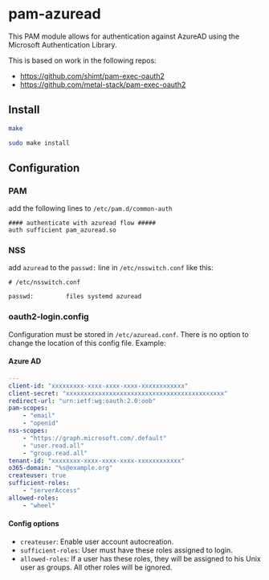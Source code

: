 # pam-azuread

This PAM module allows for authentication against AzureAD using the Microsoft Authentication Library. 

This is based on work in the following repos:
- https://github.com/shimt/pam-exec-oauth2
- https://github.com/metal-stack/pam-exec-oauth2

## Install

```bash
make

sudo make install
```

## Configuration

### PAM

add the following lines to `/etc/pam.d/common-auth`

```
#### authenticate with azuread flow #####
auth sufficient pam_azuread.so
```

### NSS

add `azuread` to the `passwd:` line in `/etc/nsswitch.conf` like this:

```
# /etc/nsswitch.conf

passwd:         files systemd azuread
```

### oauth2-login.config

Configuration must be stored in `/etc/azuread.conf`. There is no option to change the location
of this config file. Example:

#### Azure AD

```yaml
---
client-id: "xxxxxxxxx-xxxx-xxxx-xxxx-xxxxxxxxxxxx"
client-secret: "xxxxxxxxxxxxxxxxxxxxxxxxxxxxxxxxxxxxxxxxxxxx"
redirect-url: "urn:ietf:wg:oauth:2.0:oob"
pam-scopes: 
    - "email"
    - "openid"
nss-scopes:
    - "https://graph.microsoft.com/.default"
    - "user.read.all"
    - "group.read.all"
tenant-id: "xxxxxxxx-xxxx-xxxx-xxxx-xxxxxxxxxxxx"
o365-domain: "%s@example.org"
createuser: true
sufficient-roles: 
    - "serverAccess"
allowed-roles: 
    - "wheel"
```

#### Config options

- `createuser`: Enable user account autocreation.
- `sufficient-roles`: User must have these roles assigned to login.
- `allowed-roles`: If a user has these roles, they will be assigned to his Unix user as groups.
  All other roles will be ignored.
